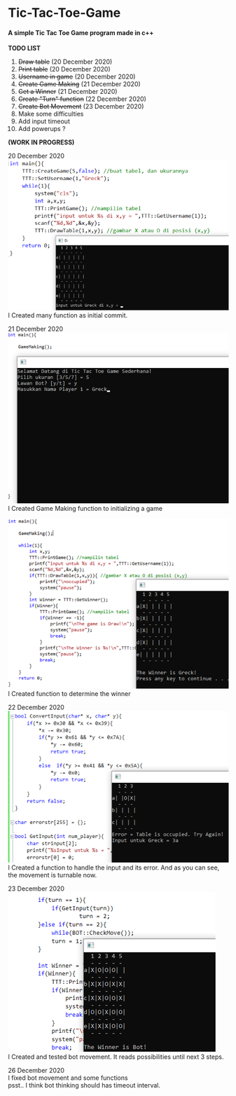 # Tic-Tac-Toe-Game

#### A simple Tic Tac Toe Game program made in c++

**TODO LIST**
1. ~~Draw table~~ (20 December 2020)
2. ~~Print table~~ (20 December 2020)
3. ~~Username in game~~ (20 December 2020)
4. ~~Create Game Making~~ (21 December 2020)
5. ~~Get a Winner~~ (21 December 2020)
6. ~~Create "Turn" function~~ (22 December 2020)
7. ~~Create Bot Movement~~ (23 December 2020)
8. Make some difficulties
9. Add input timeout
10. Add powerups ?

**(WORK IN PROGRESS)**

20 December 2020<br />
![Creating some function about Tic Tac Toe Game](img-progress/20-des-2020.png)<br />
I Created many function as initial commit.<br />

21 December 2020<br />
![Creating Game making function](img-progress/21-des-2020-1.png)<br />
I Created Game Making function to initializing a game<br />

![Creating Get Winner function](img-progress/21-des-2020-2.png)<br />
I Created function to determine the winner<br />

22 December 2020<br />
![Handling input function](img-progress/22-des-2020-1.png)<br />
I Created a function to handle the input and its error. And as you can see, the movement is turnable now.<br />

23 December 2020<br />
![Testing Bot Movement](img-progress/23-des-2020-1.png)<br />
I Created and tested bot movement. It reads possibilities until next 3 steps.<br />

26 December 2020<br />
I fixed bot movement and some functions<br />
psst.. I think bot thinking should has timeout interval.